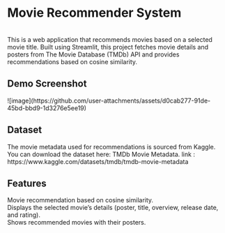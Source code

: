 <h1>Movie Recommender System</h1>
<br> 
This is a web application that recommends movies based on a selected movie title. Built using 
Streamlit, this project fetches movie details and posters from The Movie Database (TMDb) API 
and provides recommendations based on cosine similarity.
<br> 
<h2>Demo Screenshot</h2>
![image](https://github.com/user-attachments/assets/d0cab277-91de-45bd-bbd9-1d3276e5ee19)

<br> 
<h2>Dataset</h2>
The movie metadata used for recommendations is sourced from Kaggle. You can download the dataset here: TMDb Movie Metadata.
link : https://www.kaggle.com/datasets/tmdb/tmdb-movie-metadata
<br> 
<h2>Features</h2>
Movie recommendation based on cosine similarity.<br>
Displays the selected movie’s details (poster, title, overview, release date, and rating).<br>
Shows recommended movies with their posters.<br>
<br> 
